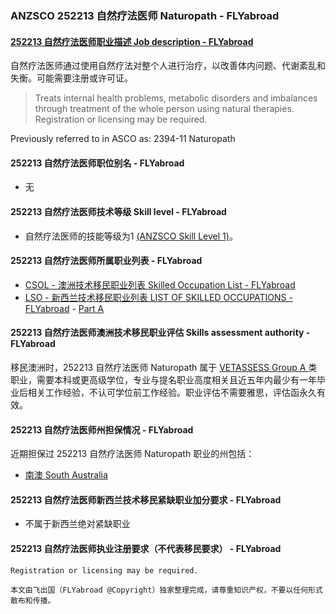 ### ANZSCO 252213 自然疗法医师 Naturopath - FLYabroad ###

####  [252213 自然疗法医师职业描述 Job description - FLYabroad](http://www.flyabroadvisa.com/anzsco/2522.html#252213)

自然疗法医师通过使用自然疗法对整个人进行治疗，以改善体内问题、代谢紊乱和失衡。可能需要注册或许可证。 

> Treats internal health problems, metabolic disorders and imbalances through treatment of the whole person using natural therapies. Registration or licensing may be required.

Previously referred to in ASCO as:
2394-11 Naturopath

#### 252213 自然疗法医师职位别名 - FLYabroad
 
- 无

#### 252213 自然疗法医师技术等级 Skill level - FLYabroad

- 自然疗法医师的技能等级为1 [(ANZSCO Skill Level 1)](http://www.flyabroadvisa.com/anzsco/)。

#### 252213 自然疗法医师所属职业列表 - FLYabroad

- [CSOL - 澳洲技术移民职业列表 Skilled Occupation List - FLYabroad](http://www.flyabroadvisa.com/sol/)
- [LSO - 新西兰技术移民职业列表 LIST OF SKILLED OCCUPATIONS - FLYabroad](http://nz.flyabroadvisa.com/lso/) - [Part A](parta)

#### 252213 自然疗法医师澳洲技术移民职业评估 Skills assessment authority - FLYabroad

移民澳洲时，252213 自然疗法医师 Naturopath 属于 [VETASSESS Group A ](http://www.flyabroadvisa.com/ass/vetassess.html)类职业，需要本科或更高级学位，专业与提名职业高度相关且近五年内最少有一年毕业后相关工作经验，不认可学位前工作经验。职业评估不需要雅思，评估函永久有效。

#### 252213 自然疗法医师州担保情况 - FLYabroad

近期担保过 252213 自然疗法医师 Naturopath 职业的州包括：

- [南澳 South Australia](http://www.flyabroadvisa.com/zdb/sa.html)

#### 252213 自然疗法医师新西兰技术移民紧缺职业加分要求 - FLYabroad

- 不属于新西兰绝对紧缺职业

#### 252213 自然疗法医师执业注册要求（不代表移民要求） - FLYabroad

    Registration or licensing may be required.

`本文由飞出国（FLYabroad @Copyright）独家整理完成，请尊重知识产权，不要以任何形式散布和传播。`